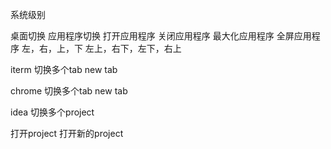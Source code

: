 系统级别

桌面切换
应用程序切换
打开应用程序
关闭应用程序
最大化应用程序
全屏应用程序
左，右，上，下
左上，右下，左下，右上

iterm
切换多个tab
new tab

chrome
切换多个tab
new tab

idea
切换多个project

打开project
打开新的project